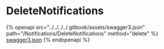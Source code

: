 # DeleteNotifications

{% openapi src="../../../../.gitbook/assets/swagger3.json" path="/Notifications/DeleteNotifications" method="delete" %}
[swagger3.json](../../../../.gitbook/assets/swagger3.json)
{% endopenapi %}
